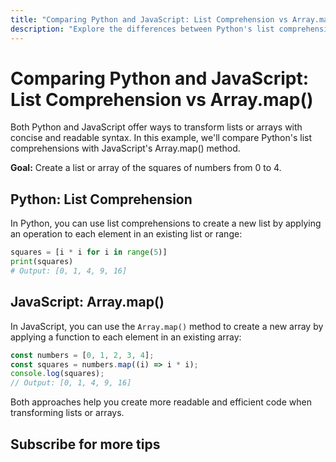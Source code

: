 ```yaml
---
title: "Comparing Python and JavaScript: List Comprehension vs Array.map()"
description: "Explore the differences between Python's list comprehensions and JavaScript's Array.map() for transforming lists or arrays. This concise example and explanation will help you understand the syntax differences and similarities in these popular programming languages."
---
```


# Comparing Python and JavaScript: List Comprehension vs Array.map()

Both Python and JavaScript offer ways to transform lists or arrays with concise
and readable syntax. In this example, we'll compare Python's list comprehensions
with JavaScript's Array.map() method.

**Goal:** Create a list or array of the squares of numbers from 0 to 4.

## Python: List Comprehension

In Python, you can use list comprehensions to create a new list by applying an
operation to each element in an existing list or range:

```python
squares = [i * i for i in range(5)]
print(squares)
# Output: [0, 1, 4, 9, 16]
```

## JavaScript: Array.map()

In JavaScript, you can use the `Array.map()` method to create a new array by
applying a function to each element in an existing array:

```javascript
const numbers = [0, 1, 2, 3, 4];
const squares = numbers.map((i) => i * i);
console.log(squares);
// Output: [0, 1, 4, 9, 16]
```

Both approaches help you create more readable and efficient code when
transforming lists or arrays.

## Subscribe for more tips
